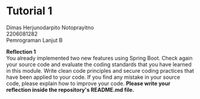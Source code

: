# Tutorial 1  
  
Dimas Herjunodarpito Notoprayitno  
2206081282  
Pemrograman Lanjut B  
  
**Reflection 1**  
You already implemented two new features using Spring Boot. Check again your source code and evaluate the coding standards that you have learned in this module. Write clean code principles and secure coding practices that have been applied to your code.  If you find any mistake in your source code, please explain how to improve your code. **Please write your reflection inside the repository's README.md file.**  
